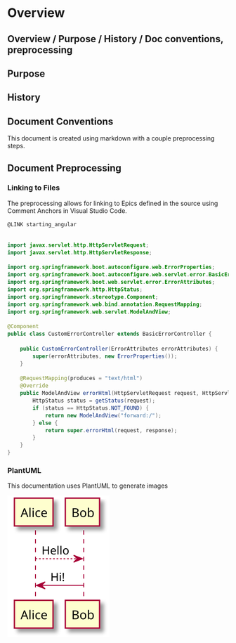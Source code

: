 
# Overview

## Overview / Purpose / History / Doc conventions, preprocessing



## Purpose

## History

## Document Conventions

This document is created using markdown with a couple preprocessing steps.  

## Document Preprocessing

### Linking to Files

The preprocessing allows for linking to Epics defined in the source using 
Comment Anchors in Visual Studio Code.

	@LINK starting_angular

```java

import javax.servlet.http.HttpServletRequest;
import javax.servlet.http.HttpServletResponse;

import org.springframework.boot.autoconfigure.web.ErrorProperties;
import org.springframework.boot.autoconfigure.web.servlet.error.BasicErrorController;
import org.springframework.boot.web.servlet.error.ErrorAttributes;
import org.springframework.http.HttpStatus;
import org.springframework.stereotype.Component;
import org.springframework.web.bind.annotation.RequestMapping;
import org.springframework.web.servlet.ModelAndView;

@Component
public class CustomErrorController extends BasicErrorController {

    public CustomErrorController(ErrorAttributes errorAttributes) {
        super(errorAttributes, new ErrorProperties());
    }

    @RequestMapping(produces = "text/html")
    @Override
    public ModelAndView errorHtml(HttpServletRequest request, HttpServletResponse response) {
        HttpStatus status = getStatus(request);
        if (status == HttpStatus.NOT_FOUND) {
            return new ModelAndView("forward:/");
        } else {
            return super.errorHtml(request, response);
        }
    }
}
```



### PlantUML

This documentation uses PlantUML to generate images

<!--
@startuml firstDiagram

Alice -[dotted]-> Bob: Hello
Bob -> Alice: Hi!
	
@enduml
-->

![](firstDiagram.svg)